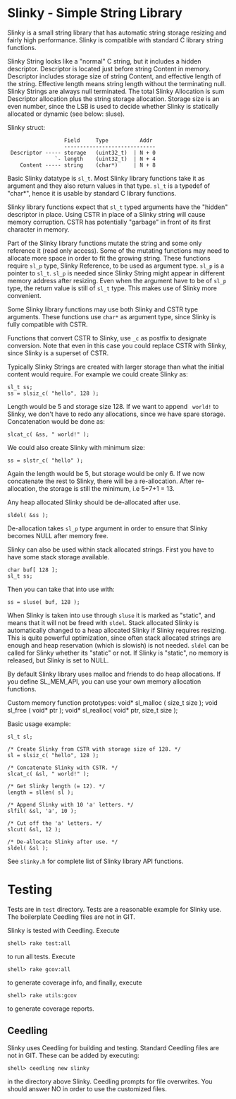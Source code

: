 # Slinky - Simple String Library

Slinky is a small string library that has automatic string storage
resizing and fairly high performance. Slinky is compatible with
standard C library string functions.

Slinky String looks like a "normal" C string, but it includes a hidden
descriptor. Descriptor is located just before string Content in
memory. Descriptor includes storage size of string Content, and
effective length of the string. Effective length means string length
without the terminating null. Slinky Strings are always null
terminated. The total Slinky Allocation is sum Descriptor allocation
plus the string storage allocation. Storage size is an even number,
since the LSB is used to decide whether Slinky is statically allocated
or dynamic (see below: sluse).

Slinky struct:

                      Field     Type          Addr
                      -----------------------------
     Descriptor ----- storage   (uint32_t)  | N + 0
                   `- length    (uint32_t)  | N + 4
        Content ----- string    (char*)     | N + 8

Basic Slinky datatype is `sl_t`. Most Slinky library functions take it as
argument and they also return values in that type. `sl_t` is a
typedef of "char*", hence it is usable by standard C library
functions.

Slinky library functions expect that `sl_t` typed arguments have the
"hidden" descriptor in place. Using CSTR in place of a Slinky string
will cause memory corruption. CSTR has potentially "garbage" in
front of its first character in memory.

Part of the Slinky library functions mutate the string and some only
reference it (read only access). Some of the mutating functions may
need to allocate more space in order to fit the growing string. These
functions require `sl_p` type, Slinky Reference, to be used as
argument type. `sl_p` is a pointer to `sl_t`. `sl_p` is needed since
Slinky String might appear in different memory address after
resizing. Even when the argument have to be of `sl_p` type, the return
value is still of `sl_t` type. This makes use of Slinky more
convenient.

Some Slinky library functions may use both Slinky and CSTR type
arguments. These functions use `char*` as argument type, since Slinky
is fully compatible with CSTR.

Functions that convert CSTR to Slinky, use `_c` as postfix to designate
conversion. Note that even in this case you could replace CSTR with
Slinky, since Slinky is a superset of CSTR.

Typically Slinky Strings are created with larger storage than what the
initial content would require. For example we could create Slinky as:

    sl_t ss;
    ss = slsiz_c( "hello", 128 );

Length would be 5 and storage size 128. If we want to append ` world!`
to Slinky, we don't have to redo any allocations, since we have spare
storage. Concatenation would be done as:

    slcat_c( &ss, " world!" );

We could also create Slinky with minimum size:

    ss = slstr_c( "hello" );

Again the length would be 5, but storage would be only 6. If we now
concatenate the rest to Slinky, there will be a re-allocation. After
re-allocation, the storage is still the minimum, i.e 5+7+1 = 13.

Any heap allocated Slinky should be de-allocated after use.

    sldel( &ss );

De-allocation takes `sl_p` type argument in order to ensure that Slinky
becomes NULL after memory free.

Slinky can also be used within stack allocated strings. First you have to
have some stack storage available.

    char buf[ 128 ];
    sl_t ss;

Then you can take that into use with:

    ss = sluse( buf, 128 );

When Slinky is taken into use through `sluse` it is marked as
"static", and means that it will not be freed with `sldel`. Stack
allocated Slinky is automatically changed to a heap allocated Slinky
if Slinky requires resizing. This is quite powerful optimization,
since often stack allocated strings are enough and heap reservation
(which is slowish) is not needed. `sldel` can be called for Slinky
whether its "static" or not. If Slinky is "static", no memory is
released, but Slinky is set to NULL.

By default Slinky library uses malloc and friends to do heap
allocations. If you define SL_MEM_API, you can use your own memory
allocation functions.

Custom memory function prototypes:
    void* sl_malloc ( size_t size );
    void  sl_free   ( void*  ptr  );
    void* sl_realloc( void*  ptr, size_t size );


Basic usage example:

    sl_t sl;

    /* Create Slinky from CSTR with storage size of 128. */
    sl = slsiz_c( "hello", 128 );

    /* Concatenate Slinky with CSTR. */
    slcat_c( &sl, " world!" );

    /* Get Slinky length (= 12). */
    length = sllen( sl );

    /* Append Slinky with 10 'a' letters. */
    slfil( &sl, 'a', 10 );

    /* Cut off the 'a' letters. */
    slcut( &sl, 12 );

    /* De-allocate Slinky after use. */
    sldel( &sl );


See `slinky.h` for complete list of Slinky library API functions.


# Testing

Tests are in `test` directory. Tests are a reasonable example for Slinky
use. The boilerplate Ceedling files are not in GIT.

Slinky is tested with Ceedling. Execute

    shell> rake test:all

to run all tests. Execute

    shell> rake gcov:all

to generate coverage info, and finally, execute

    shell> rake utils:gcov

to generate coverage reports.


## Ceedling

Slinky uses Ceedling for building and testing. Standard Ceedling files
are not in GIT. These can be added by executing:

    shell> ceedling new slinky

in the directory above Slinky. Ceedling prompts for file
overwrites. You should answer NO in order to use the customized files.
